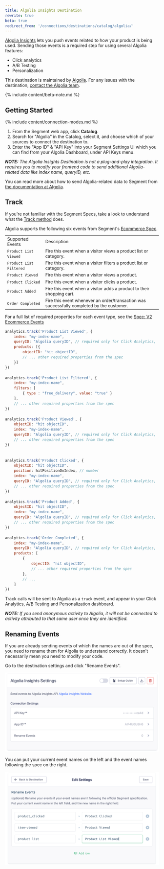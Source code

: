 ```yaml
---
title: Algolia Insights Destination
rewrite: true
beta: true
redirect_from: '/connections/destinations/catalog/algolia/'
---
```


[Algolia Insights](https://www.algolia.com/products/analytics/) lets you push events related to how your product is being used. Sending those events is a required step for using several Algolia features:

- Click analytics
- A/B Testing
- Personalization

This destination is maintained by [Algolia](https://www.algolia.com/). For any issues with the destination, [contact the Algolia team](mailto:hey@algolia.com).

{% include content/beta-note.md %}


## Getting Started

{% include content/connection-modes.md %}

1. From the Segment web app, click **Catalog**.
2. Search for "Algolia" in the Catalog, select it, and choose which of your sources to connect the destination to.
3. Enter the "App ID" & "API Key" into your Segment Settings UI which you can find from your Algolia Dashboard, under API Keys menu.

_**NOTE:** The Algolia Insights Destination is not a plug-and-play integration. It requires you to modify your frontend code to send additional Algolia-related data like index name, queryID, etc._


You can read more about how to send Algolia-related data to Segment from [the documentation at Algolia](https://www.algolia.com/doc/guides/getting-insights-and-analytics/connectors/segment/).


## Track

If you're not familiar with the Segment Specs, take a look to understand what the [Track method](/docs/connections/spec/track/) does.

Algolia supports the following six events from Segment's [Ecommerce Spec](/docs/connections/spec/ecommerce/v2/).

<table>
  <tr>
   <td>Supported Events</td>
   <td>Description</td>
  </tr>
  <tr>
   <td><code>Product List Viewed</code></td>
   <td>Fire this event when a visitor views a product list or category.</td>
  </tr>
  <tr>
   <td><code>Product List Filtered</code></td>
   <td>Fire this event when a visitor filters a product list or category.</td>
  </tr>
  <tr>
   <td><code>Product Viewed</code></td>
   <td>Fire this event when a visitor views a product.</td>
  </tr>
  <tr>
   <td><code>Product Clicked</code></td>
   <td>Fire this event when a visitor clicks a product.</td>
  </tr>
  <tr>
   <td><code>Product Added</code></td>
   <td>Fire this event when a visitor adds a product to their shopping cart.</td>
  </tr>
  <tr>
   <td><code>Order Completed</code></td>
   <td>Fire this event whenever an order/transaction was successfully completed by the customer.</td>
  </tr>
</table>

For a full list of required properties for each event type, see the [Spec: V2 Ecommerce Events](/docs/connections/spec/ecommerce/v2/)

```js
analytics.track('Product List Viewed', {
    index: "my-index-name",
    queryID: "Algolia queryID", // required only for Click Analytics,
    products: [{
        objectID: "hit objectID",
        // ... other required properties from the spec
    }]
})

analytics.track('Product List Filtered', {
    index: "my-index-name",
    filters: [
        { type : "free_delivery", value: "true" }
    ],
    // ... other required properties from the spec
})

analytics.track('Product Viewed', {
    objectID: "hit objectID",
    index: "my-index-name",
    queryID: "Algolia queryID", // required only for Click Analytics,
    // ... other required properties from the spec
})


analytics.track('Product Clicked', {
    objectID: "hit objectID",
    position: hitPositionOnIndex, // number
    index: "my-index-name",
    queryID: "Algolia queryID", // required only for Click Analytics,
    // ... other required properties from the spec
})

analytics.track('Product Added', {
    objectID: "hit objectID",
    index: "my-index-name",
    queryID: "Algolia queryID", // required only for Click Analytics,
    // ... other required properties from the spec
})

analytics.track('Order Completed', {
    index: "my-index-name",
    queryID: "Algolia queryID", // required only for Click Analytics,
    products: [
        {
            objectID: "hit objectID",
            // ... other required properties from the spec
        },
        // ...
    ]
})
```

Track calls will be sent to Algolia as a `track` event, and appear in your Click Analytics, A/B Testing and Personalization dashboard.


_**NOTE:** If you send anonymous activity to Algolia, it will not be connected to activity attributed to that same user once they are identified._


## Renaming Events

If you are already sending events of which the names are out of the spec, you need to rename them for Algolia to understand correctly. It doesn't necessarily mean you need to modify your code.

Go to the destination settings and click "Rename Events".

![Destination Settings](images/destination_settings.png)

You can put your current event names on the left and the event names following the spec on the right.

![Rename Events](images/rename_events.png)
